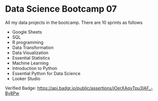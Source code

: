 # Data Science Bootcamp 07
All my data projects in the bootcamp. There are 10 sprints as follows

- Google Sheets
- SQL
- R programming
- Data Transformation
- Data Visualization
- Essential Statistics
- Machine Learning
- Introduction to Python
- Essential Python for Data Science
- Looker Studio

Verified Badge: https://api.badgr.io/public/assertions/jOerXAqyTpu3lAF_-By8Pw

